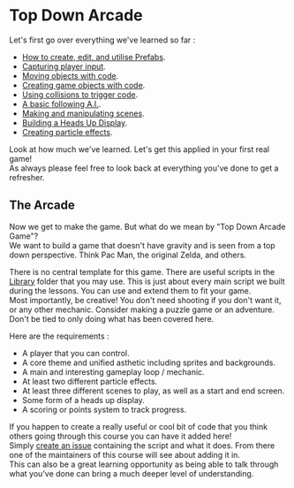 # Top Down Arcade

Let's first go over everything we've learned so far :

* [How to create, edit, and utilise Prefabs](./1%20Prefabs.md).
* [Capturing player input](./2%20PlayerInput.md).
* [Moving objects with code](./2%20PlayerInput.md/#moving-the-player).
* [Creating game objects with code](./2%20PlayerInput.md/#spawning-a-bullet).
* [Using collisions to trigger code](./3%20Health.md).
* [A basic following A.I.](./3%20Health.md/#basic-enemy-ai).
* [Making and manipulating scenes](./4%20Scenes.md).
* [Building a Heads Up Display](./5%20HUD.md).
* [Creating particle effects](./6%20/ParticleEffects.md).

Look at how much we've learned. Let's get this applied in your first real game!\
As always please feel free to look back at everything you've done to get a refresher.

## The Arcade

Now we get to make the game. But what do we mean by "Top Down Arcade Game"?\
We want to build a game that doesn't have gravity and is seen from a top down perspective. Think Pac Man, the original Zelda, and others.

There is no central template for this game. There are useful scripts in the [Library](./Library/) folder that you may use. This is just about every main script we built during the lessons. You can use and extend them to fit your game.\
Most importantly, be creative! You don't need shooting if you don't want it, or any other mechanic. Consider making a puzzle game or an adventure. Don't be tied to only doing what has been covered here.

Here are the requirements :

* A player that you can control.
* A core theme and unified asthetic including sprites and backgrounds.
* A main and interesting gameplay loop / mechanic.
* At least two different particle effects.
* At least three different scenes to play, as well as a start and end screen.
* Some form of a heads up display.
* A scoring or points system to track progress.

If you happen to create a really useful or cool bit of code that you think others going through this course you can have it added here!\
Simply [create an issue](https://github.com/DerekCresswell/GameDesign11/issues/new) containing the script and what it does. From there one of the maintainers of this course will see about adding it in.\
This can also be a great learning opportunity as being able to talk through what you've done can bring a much deeper level of understanding.
